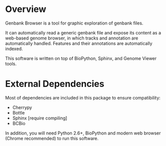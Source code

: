 Overview 
============

Genbank Browser is a tool for graphic exploration of genbank files. 

It can automatically read a generic genbank file and expose its content as a web-based genome browser, in which tracks and annotation are automatically handled. Features and their annotations are automatically indexed.

This software is written on top of BioPython, Sphinx, and Genome Viewer tools. 


External Dependencies
======================
Most of dependencies are included in this package to ensure compatibility:

 -  Cherrypy 
 -  Bottle 
 -  Sphinx [require compiling]
 -  BCBio  

In addition, you will need Python 2.6+, BioPython and modern web browser (Chrome recommended) to run this software.



